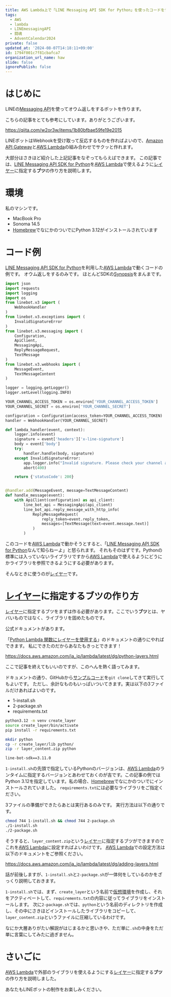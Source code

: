 ```yaml
---
title: AWS Lambda上で「LINE Messaging API SDK for Python」を使ったコードをデプロイしてLINE Botを作ることを楽しむ
tags:
  - AWS
  - lambda
  - LINEmessagingAPI
  - 闘魂
  - AdventCalendar2024
private: false
updated_at: '2024-08-07T14:18:11+09:00'
id: 1794f001c7f81cbafca7
organization_url_name: haw
slide: false
ignorePublish: false
---
```

# はじめに

LINEの[Messaging API](https://developers.line.biz/ja/services/messaging-api/)を使ってオウム返しをするボットを作ります。

こちらの記事をとても参考にしています。ありがとうございます。

https://qiita.com/w2or3w/items/1b80bfbae59fe19e2015

LINEボットはWebhookを受け取って反応するものを作ればよいので、[Amazon API Gateway](https://aws.amazon.com/jp/api-gateway/)と[AWS Lambda](https://aws.amazon.com/jp/lambda/)の組み合わせでサクッと作れます。

大部分はさきほど紹介した上記記事をなぞってもらえばできます。
この記事では、[LINE Messaging API SDK for Python](https://github.com/line/line-bot-sdk-python)を[AWS Lambda](https://aws.amazon.com/jp/lambda/)で使えるように[レイヤー](https://docs.aws.amazon.com/ja_jp/lambda/latest/dg/chapter-layers.html)に指定する**ブツ**の作り方を説明します。

# 環境

私のマシンです。

- MacBook Pro
- Sonoma 14.5
- [Homebrew](https://brew.sh/ja/)でなにかのついでにPython 3.12がインストールされています

# コード例

[LINE Messaging API SDK for Python](https://github.com/line/line-bot-sdk-python)を利用した[AWS Lambda](https://aws.amazon.com/jp/lambda/)で動くコードの例です。
オウム返しをするのみです。
ほとんどSDKの[Synopsis](https://github.com/line/line-bot-sdk-python?tab=readme-ov-file#synopsis)をまんまです。

```python
import json
import requests
import logging
import os
from linebot.v3 import (
    WebhookHandler
)
from linebot.v3.exceptions import (
    InvalidSignatureError
)
from linebot.v3.messaging import (
    Configuration,
    ApiClient,
    MessagingApi,
    ReplyMessageRequest,
    TextMessage
)
from linebot.v3.webhooks import (
    MessageEvent,
    TextMessageContent
)

logger = logging.getLogger()
logger.setLevel(logging.INFO)

YOUR_CHANNEL_ACCESS_TOKEN = os.environ['YOUR_CHANNEL_ACCESS_TOKEN']
YOUR_CHANNEL_SECRET = os.environ['YOUR_CHANNEL_SECRET']

configuration = Configuration(access_token=YOUR_CHANNEL_ACCESS_TOKEN)
handler = WebhookHandler(YOUR_CHANNEL_SECRET)

def lambda_handler(event, context):
    logger.info(event)
    signature = event['headers']['x-line-signature']
    body = event['body']
    try:
        handler.handle(body, signature)
    except InvalidSignatureError:
        app.logger.info("Invalid signature. Please check your channel access token/channel secret.")
        abort(400)

    return {'statusCode': 200}


@handler.add(MessageEvent, message=TextMessageContent)
def handle_message(event):
    with ApiClient(configuration) as api_client:
        line_bot_api = MessagingApi(api_client)
        line_bot_api.reply_message_with_http_info(
            ReplyMessageRequest(
                reply_token=event.reply_token,
                messages=[TextMessage(text=event.message.text)]
            )
        )
```

このコードを[AWS Lambda](https://aws.amazon.com/jp/lambda/)で動かそうとすると、「[LINE Messaging API SDK for Python](https://github.com/line/line-bot-sdk-python)なんて知らねーよ」と怒られます。
それもそのはずです。Pythonの標準には入っていないライブラリですから[AWS Lambda](https://aws.amazon.com/jp/lambda/)で使えるようにどうにかライブラリを参照できるようにする必要があります。

そんなときに使うのが[レイヤー](https://docs.aws.amazon.com/ja_jp/lambda/latest/dg/chapter-layers.html)です。

# [レイヤー](https://docs.aws.amazon.com/ja_jp/lambda/latest/dg/chapter-layers.html)に指定するブツの作り方

[レイヤー](https://docs.aws.amazon.com/ja_jp/lambda/latest/dg/chapter-layers.html)に指定するブツをまずは作る必要があります。ここでいう**ブツ**とは、ヤバいものではなく、ライブラリを固めたものです。

公式ドキュメントがあります。

「[Python Lambda 関数にレイヤーを使用する](https://docs.aws.amazon.com/ja_jp/lambda/latest/dg/python-layers.html)」のドキュメントの通りにやればできます。
私にできたのだからあなたもきっとできます！

https://docs.aws.amazon.com/ja_jp/lambda/latest/dg/python-layers.html

ここで記事を終えてもいいのですが、このへんを熱く語ってみます。

ドキュメントの通り、GitHubから[サンプルコード](https://github.com/awsdocs/aws-lambda-developer-guide)を`git clone`してきて実行してもよいです。
ただし、余計なものもいっぱいついてきます。実は以下の3ファイルだけあればよいのです。

- 1-install.sh 
- 2-package.sh 
- requirements.txt 

```sh:1-install.sh 
python3.12 -m venv create_layer
source create_layer/bin/activate
pip install -r requirements.txt
```

```sh:2-package.sh 
mkdir python
cp -r create_layer/lib python/
zip -r layer_content.zip python
```

```text:requirements.txt
line-bot-sdk==3.11.0
```

`1-install.sh`の先頭で指定しているPythonのバージョンは、[AWS Lambda](https://aws.amazon.com/jp/lambda/)のランタイムに指定するバージョンとあわせておくのが吉です。この記事の例ではPython 3.12を指定しています。私の場合、[Homebrew](https://brew.sh/ja/)でなにかのついでにインストールされていました。
`requirements.txt`には必要なライブラリをご指定ください。

3ファイルの準備ができたらあとは実行あるのみです。
実行方法は以下の通りです。

```bash
chmod 744 1-install.sh && chmod 744 2-package.sh
./1-install.sh
./2-package.sh
```

そうすると、`layer_content.zip`という[レイヤー](https://docs.aws.amazon.com/ja_jp/lambda/latest/dg/chapter-layers.html)に指定するブツができますのでこれを[AWS Lambda](https://aws.amazon.com/jp/lambda/)に設定すればよいわけです。
[AWS Lambda](https://aws.amazon.com/jp/lambda/)での設定方法は以下のドキュメントをご参照ください。

https://docs.aws.amazon.com/ja_jp/lambda/latest/dg/adding-layers.html

話が前後しますが、`1-install.sh`と`2-package.sh`が一体何をしているのかをざっくり説明しておきます。

`1-install.sh`では、まず、`create_layer`という名前で[仮想環境](https://docs.python.org/ja/3/library/venv.html)を作成し、それをアクティベートして、`requirements.txt`の内容に従ってライブラリをインストールします。
次に`2-package.sh`では、`python`という名前のディレクトリを作成し、その中にさきほどインストールしたライブラリをコピーして、`layer_content.zip`というファイルに圧縮しているわけです。

なにか大層ありがたい解説がはじまるかと思いきや、ただ単に`.sh`の中身をただ単に言葉にしてみたに過ぎません。


# さいごに

[AWS Lambda](https://aws.amazon.com/jp/lambda/)で外部のライブラリを使えるようにする[レイヤー](https://docs.aws.amazon.com/ja_jp/lambda/latest/dg/chapter-layers.html)に指定する**ブツ**の作り方を説明しました。

あなたもLINEボットの制作をお楽しみください。
